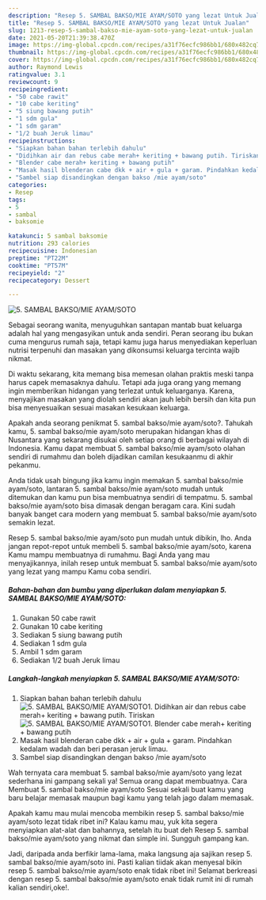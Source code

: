 ```yaml
---
description: "Resep 5. SAMBAL BAKSO/MIE AYAM/SOTO yang lezat Untuk Jualan"
title: "Resep 5. SAMBAL BAKSO/MIE AYAM/SOTO yang lezat Untuk Jualan"
slug: 1213-resep-5-sambal-bakso-mie-ayam-soto-yang-lezat-untuk-jualan
date: 2021-05-20T21:39:38.470Z
image: https://img-global.cpcdn.com/recipes/a31f76ecfc986bb1/680x482cq70/5-sambal-baksomie-ayamsoto-foto-resep-utama.jpg
thumbnail: https://img-global.cpcdn.com/recipes/a31f76ecfc986bb1/680x482cq70/5-sambal-baksomie-ayamsoto-foto-resep-utama.jpg
cover: https://img-global.cpcdn.com/recipes/a31f76ecfc986bb1/680x482cq70/5-sambal-baksomie-ayamsoto-foto-resep-utama.jpg
author: Raymond Lewis
ratingvalue: 3.1
reviewcount: 9
recipeingredient:
- "50 cabe rawit"
- "10 cabe keriting"
- "5 siung bawang putih"
- "1 sdm gula"
- "1 sdm garam"
- "1/2 buah Jeruk limau"
recipeinstructions:
- "Siapkan bahan bahan terlebih dahulu"
- "Didihkan air dan rebus cabe merah+ keriting + bawang putih. Tiriskan"
- "Blender cabe merah+ keriting + bawang putih"
- "Masak hasil blenderan cabe dkk + air + gula + garam. Pindahkan kedalam wadah dan beri perasan jeruk limau."
- "Sambel siap disandingkan dengan bakso /mie ayam/soto"
categories:
- Resep
tags:
- 5
- sambal
- baksomie

katakunci: 5 sambal baksomie 
nutrition: 293 calories
recipecuisine: Indonesian
preptime: "PT22M"
cooktime: "PT57M"
recipeyield: "2"
recipecategory: Dessert

---
```



![5. SAMBAL BAKSO/MIE AYAM/SOTO](https://img-global.cpcdn.com/recipes/a31f76ecfc986bb1/680x482cq70/5-sambal-baksomie-ayamsoto-foto-resep-utama.jpg)

Sebagai seorang wanita, menyuguhkan santapan mantab buat keluarga adalah hal yang mengasyikan untuk anda sendiri. Peran seorang ibu bukan cuma mengurus rumah saja, tetapi kamu juga harus menyediakan keperluan nutrisi terpenuhi dan masakan yang dikonsumsi keluarga tercinta wajib nikmat.

Di waktu  sekarang, kita memang bisa memesan olahan praktis meski tanpa harus capek memasaknya dahulu. Tetapi ada juga orang yang memang ingin memberikan hidangan yang terlezat untuk keluarganya. Karena, menyajikan masakan yang diolah sendiri akan jauh lebih bersih dan kita pun bisa menyesuaikan sesuai masakan kesukaan keluarga. 



Apakah anda seorang penikmat 5. sambal bakso/mie ayam/soto?. Tahukah kamu, 5. sambal bakso/mie ayam/soto merupakan hidangan khas di Nusantara yang sekarang disukai oleh setiap orang di berbagai wilayah di Indonesia. Kamu dapat membuat 5. sambal bakso/mie ayam/soto olahan sendiri di rumahmu dan boleh dijadikan camilan kesukaanmu di akhir pekanmu.

Anda tidak usah bingung jika kamu ingin memakan 5. sambal bakso/mie ayam/soto, lantaran 5. sambal bakso/mie ayam/soto mudah untuk ditemukan dan kamu pun bisa membuatnya sendiri di tempatmu. 5. sambal bakso/mie ayam/soto bisa dimasak dengan beragam cara. Kini sudah banyak banget cara modern yang membuat 5. sambal bakso/mie ayam/soto semakin lezat.

Resep 5. sambal bakso/mie ayam/soto pun mudah untuk dibikin, lho. Anda jangan repot-repot untuk membeli 5. sambal bakso/mie ayam/soto, karena Kamu mampu membuatnya di rumahmu. Bagi Anda yang mau menyajikannya, inilah resep untuk membuat 5. sambal bakso/mie ayam/soto yang lezat yang mampu Kamu coba sendiri.

<!--inarticleads1-->

##### Bahan-bahan dan bumbu yang diperlukan dalam menyiapkan 5. SAMBAL BAKSO/MIE AYAM/SOTO:

1. Gunakan 50 cabe rawit
1. Gunakan 10 cabe keriting
1. Sediakan 5 siung bawang putih
1. Sediakan 1 sdm gula
1. Ambil 1 sdm garam
1. Sediakan 1/2 buah Jeruk limau




<!--inarticleads2-->

##### Langkah-langkah menyiapkan 5. SAMBAL BAKSO/MIE AYAM/SOTO:

1. Siapkan bahan bahan terlebih dahulu
<img src="https://img-global.cpcdn.com/steps/ce8790d08c32789e/160x128cq70/5-sambal-baksomie-ayamsoto-langkah-memasak-1-foto.jpg" alt="5. SAMBAL BAKSO/MIE AYAM/SOTO">1. Didihkan air dan rebus cabe merah+ keriting + bawang putih. Tiriskan
<img src="https://img-global.cpcdn.com/steps/6b66c317dc83fb7c/160x128cq70/5-sambal-baksomie-ayamsoto-langkah-memasak-2-foto.jpg" alt="5. SAMBAL BAKSO/MIE AYAM/SOTO">1. Blender cabe merah+ keriting + bawang putih
1. Masak hasil blenderan cabe dkk + air + gula + garam. Pindahkan kedalam wadah dan beri perasan jeruk limau.
1. Sambel siap disandingkan dengan bakso /mie ayam/soto




Wah ternyata cara membuat 5. sambal bakso/mie ayam/soto yang lezat sederhana ini gampang sekali ya! Semua orang dapat membuatnya. Cara Membuat 5. sambal bakso/mie ayam/soto Sesuai sekali buat kamu yang baru belajar memasak maupun bagi kamu yang telah jago dalam memasak.

Apakah kamu mau mulai mencoba membikin resep 5. sambal bakso/mie ayam/soto lezat tidak ribet ini? Kalau kamu mau, yuk kita segera menyiapkan alat-alat dan bahannya, setelah itu buat deh Resep 5. sambal bakso/mie ayam/soto yang nikmat dan simple ini. Sungguh gampang kan. 

Jadi, daripada anda berfikir lama-lama, maka langsung aja sajikan resep 5. sambal bakso/mie ayam/soto ini. Pasti kalian tiidak akan menyesal bikin resep 5. sambal bakso/mie ayam/soto enak tidak ribet ini! Selamat berkreasi dengan resep 5. sambal bakso/mie ayam/soto enak tidak rumit ini di rumah kalian sendiri,oke!.

